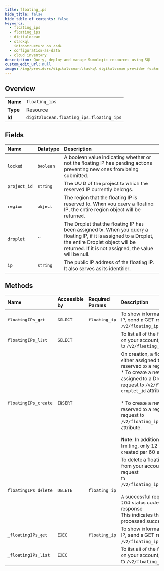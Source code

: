 ```yaml
---
title: floating_ips
hide_title: false
hide_table_of_contents: false
keywords:
  - floating_ips
  - floating_ips
  - digitalocean    
  - stackql
  - infrastructure-as-code
  - configuration-as-data
  - cloud inventory
description: Query, deploy and manage Sumologic resources using SQL
custom_edit_url: null
image: /img/providers/digitalocean/stackql-digitalocean-provider-featured-image.png
---
```

  
    

## Overview
<table><tbody>
<tr><td><b>Name</b></td><td><code>floating_ips</code></td></tr>
<tr><td><b>Type</b></td><td>Resource</td></tr>
<tr><td><b>Id</b></td><td><code>digitalocean.floating_ips.floating_ips</code></td></tr>
</tbody></table>

## Fields
| Name | Datatype | Description |
|:-----|:---------|:------------|
| `locked` | `boolean` | A boolean value indicating whether or not the floating IP has pending actions preventing new ones from being submitted. |
| `project_id` | `string` | The UUID of the project to which the reserved IP currently belongs. |
| `region` | `object` | The region that the floating IP is reserved to. When you query a floating IP, the entire region object will be returned. |
| `droplet` | `` | The Droplet that the floating IP has been assigned to. When you query a floating IP, if it is assigned to a Droplet, the entire Droplet object will be returned. If it is not assigned, the value will be null. |
| `ip` | `string` | The public IP address of the floating IP. It also serves as its identifier. |
## Methods
| Name | Accessible by | Required Params | Description |
|:-----|:--------------|:----------------|:------------|
| `floatingIPs_get` | `SELECT` | `floating_ip` | To show information about a floating IP, send a GET request to `/v2/floating_ips/$FLOATING_IP_ADDR`. |
| `floatingIPs_list` | `SELECT` |  | To list all of the floating IPs available on your account, send a GET request to `/v2/floating_ips`. |
| `floatingIPs_create` | `INSERT` |  | On creation, a floating IP must be either assigned to a Droplet or reserved to a region.<br />* To create a new floating IP assigned to a Droplet, send a POST<br />  request to `/v2/floating_ips` with the `droplet_id` attribute.<br /><br />* To create a new floating IP reserved to a region, send a POST request to<br />  `/v2/floating_ips` with the `region` attribute.<br /><br />**Note**:  In addition to the standard rate limiting, only 12 floating IPs may be created per 60 seconds. |
| `floatingIPs_delete` | `DELETE` | `floating_ip` | To delete a floating IP and remove it from your account, send a DELETE request<br />to `/v2/floating_ips/$FLOATING_IP_ADDR`.<br /><br />A successful request will receive a 204 status code with no body in response.<br />This indicates that the request was processed successfully.<br /> |
| `_floatingIPs_get` | `EXEC` | `floating_ip` | To show information about a floating IP, send a GET request to `/v2/floating_ips/$FLOATING_IP_ADDR`. |
| `_floatingIPs_list` | `EXEC` |  | To list all of the floating IPs available on your account, send a GET request to `/v2/floating_ips`. |
